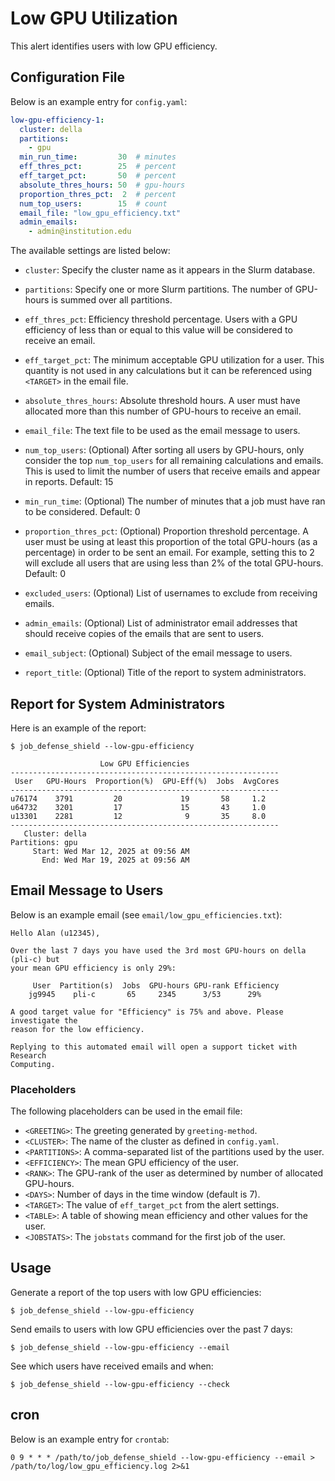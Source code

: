 # Low GPU Utilization

This alert identifies users with low GPU efficiency.

## Configuration File

Below is an example entry for `config.yaml`:

```yaml
low-gpu-efficiency-1:
  cluster: della
  partitions:
    - gpu
  min_run_time:         30  # minutes
  eff_thres_pct:        25  # percent
  eff_target_pct:       50  # percent
  absolute_thres_hours: 50  # gpu-hours
  proportion_thres_pct:  2  # percent
  num_top_users:        15  # count
  email_file: "low_gpu_efficiency.txt"
  admin_emails:
    - admin@institution.edu
```

The available settings are listed below:

- `cluster`: Specify the cluster name as it appears in the Slurm database.

- `partitions`: Specify one or more Slurm partitions. The number of GPU-hours is summed over all partitions.

- `eff_thres_pct`: Efficiency threshold percentage. Users with a GPU efficiency of less than or equal to this value will be considered to receive an email.

- `eff_target_pct`: The minimum acceptable GPU utilization for a user. This quantity is not used in any calculations but it can be referenced using `<TARGET>` in the email file.

- `absolute_thres_hours`: Absolute threshold hours. A user must have allocated more than this number of GPU-hours to receive an email.

- `email_file`: The text file to be used as the email message to users.

- `num_top_users`: (Optional) After sorting all users by GPU-hours, only consider the top `num_top_users` for all remaining calculations and emails. This is used to limit the number of users that receive emails and appear in reports. Default: 15

- `min_run_time`: (Optional) The number of minutes that a job must have ran to be considered. Default: 0

- `proportion_thres_pct`: (Optional) Proportion threshold percentage. A user must be using at least this proportion of the total GPU-hours (as a percentage) in order to be sent an email. For example, setting this to 2 will exclude all users that are using less than 2% of the total GPU-hours. Default: 0

- `excluded_users`: (Optional) List of usernames to exclude from receiving emails.

- `admin_emails`: (Optional) List of administrator email addresses that should receive copies of the emails that are sent to users.

- `email_subject`: (Optional) Subject of the email message to users.

- `report_title`: (Optional) Title of the report to system administrators.

## Report for System Administrators

Here is an example of the report:

```
$ job_defense_shield --low-gpu-efficiency

                    Low GPU Efficiencies                                      
------------------------------------------------------------
 User   GPU-Hours  Proportion(%)  GPU-Eff(%)  Jobs  AvgCores
------------------------------------------------------------
u76174    3791         20             19       58     1.2  
u64732    3201         17             15       43     1.0 
u13301    2281         12              9       35     8.0
------------------------------------------------------------
   Cluster: della
Partitions: gpu
     Start: Wed Mar 12, 2025 at 09:56 AM
       End: Wed Mar 19, 2025 at 09:56 AM
```

## Email Message to Users

Below is an example email (see `email/low_gpu_efficiencies.txt`):

```
Hello Alan (u12345),

Over the last 7 days you have used the 3rd most GPU-hours on della (pli-c) but
your mean GPU efficiency is only 29%:

     User  Partition(s)  Jobs  GPU-hours GPU-rank Efficiency
    jg9945    pli-c       65     2345      3/53      29%    

A good target value for "Efficiency" is 75% and above. Please investigate the
reason for the low efficiency.

Replying to this automated email will open a support ticket with Research
Computing.
```

### Placeholders

The following placeholders can be used in the email file:

- `<GREETING>`: The greeting generated by `greeting-method`.
- `<CLUSTER>`: The name of the cluster as defined in `config.yaml`.
- `<PARTITIONS>`: A comma-separated list of the partitions used by the user.
- `<EFFICIENCY>`: The mean GPU efficiency of the user.
- `<RANK>`: The GPU-rank of the user as determined by number of allocated GPU-hours.
- `<DAYS>`: Number of days in the time window (default is 7).
- `<TARGET>`: The value of `eff_target_pct` from the alert settings.
- `<TABLE>`: A table of showing mean efficiency and other values for the user.
- `<JOBSTATS>`: The `jobstats` command for the first job of the user.

## Usage

Generate a report of the top users with low GPU efficiencies:

```
$ job_defense_shield --low-gpu-efficiency
```

Send emails to users with low GPU efficiencies over the past 7 days:

```
$ job_defense_shield --low-gpu-efficiency --email
```

See which users have received emails and when:

```
$ job_defense_shield --low-gpu-efficiency --check
```

## cron

Below is an example entry for `crontab`:

```
0 9 * * * /path/to/job_defense_shield --low-gpu-efficiency --email > /path/to/log/low_gpu_efficiency.log 2>&1
```
